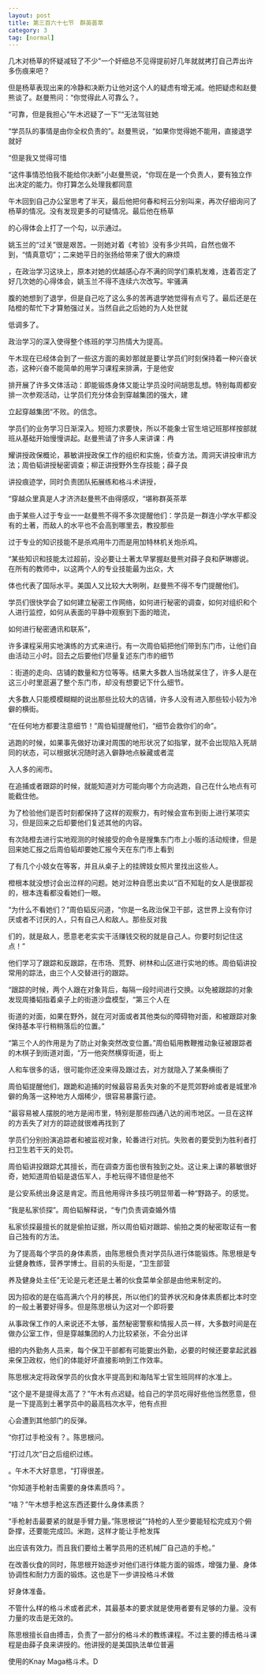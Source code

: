 ```yaml
---
layout: post
title: 第三百六十七节　群英荟萃
category: 3
tag: [normal]
---
```


几木对杨草的怀疑减轻了不少"一个奸细总不见得提前好几年就就拷打自己弄出许多伤痕来吧？

但是杨草表现出来的冷静和决断力让他对这个人的疑虑有增无减。他把疑虑和赵曼熊谈了。赵曼熊问：“你觉得此人可靠么？。

“可靠，但是我担心”午木迟疑了一下”“无法驾驻她

“学员队的事情是由你全权负责的”。赵曼熊说，“如果你觉得她不能用，直接退学就好

“但是我又觉得可惜

“这件事情恐怕我不能给你决断”小赵曼熊说，“你现在是一个负责人，要有独立作出决定的能力。你打算怎么处理我都同意

午木回到自己办公室思考了半天，最后他把何春和柯云分别叫来，再次仔细询问了杨草的情况。没有发现更多的可疑情况。最后他在杨草

的心得体会上打了一个勾，以示通过。

姚玉兰的“过关”很是艰苦。一则她对着《考验》没有多少共鸣，自然也做不到，“情真意切”；二来她平日的张扬给带来了很大的麻烦

，在政治学习这块上，原本对她的优越感心存不满的同学们乘机发难，连着否定了好几次她的心得体会，姚玉兰不得不连续六次改写。牢骚满

腹的她想到了退学，但是自己吃了这么多的苦再退学她觉得有点亏了。最后还是在陆橙的帮忙下才算勉强过关。当然自此之后她的为人处世就

低调多了。

政治学习的深入使得整个练班的学习热情大为提高。

午木现在已经体会到了一些这方面的奥妙那就是要让学员们时刻保持着一种兴奋状态，这种兴奋不能简单的用学习课程来排满，于是他安

排开展了许多文体活动：即能锻炼身体又能让学员没时间胡思乱想。特别每周都安排一次参观活动，让学员们充分体会到穿越集团的强大，建

立起穿越集团“不败。的信念。

学员们的业务学习日渐深入。短班力求要快，所以不能象士官生培记班那样按部就班从基础开始慢慢讲起。赵曼熊请了许多人来讲课：冉

耀讲授政保概论，慕敏讲授政保工作的组织和实施，侦查方法。周洞天讲投审讯方法；周伯韬讲授秘密调查；柳正讲授野外生存技能；薛子良

讲投痕迹学，同时负责团队拓展练和格斗术讲授，

“穿越众里真是人才济济赵曼熊不由得感叹，“堪称群英茶萃

由于某些人过于专业一一赵曼熊不得不多次提醒他们：学员是一群连小学水平都没有的土著，而敌人的水平也不会高到哪里去，教投那些

过于专业的知识技能不是杀鸡用牛刀而是用加特林机关炮杀鸡。

“某些知识和技能太过超前，没必要让土著太早掌握赵曼熊对薛子良和萨琳娜说。在所有的教师中，以这两个人的专业技能最为出众，大

体也代表了国际水平。美国人又比较大大咧咧，赵曼熊不得不专门提醒他们。

学员们很快学会了如何建立秘密工作网络，如何进行秘密的调查，如何对组织和个人进行监控，如何从表面的平静中观察到下面的暗流，

如何进行秘密通讯和联系”，

许多课程采用实地演练的方式来进行。有一次周伯韬把他们带到东门市，让他们自由活动三小时。回去之后要他们尽量复述东门市的细节

：街道的走向、店铺的数量和方位等等。结果大多数人当场就呆住了，许多人是在这三小时里逛遍了整个东门市，却没有想要记下什么细节。

大多数人只能模模糊糊的说出那些比较大的店铺，许多人没有进入那些较小较为冷僻的横街。

“在任何地方都要注意细节！”周伯韬提醒他们，“细节会救你们的命”。

逃跑的时候，如果事先做好功课对周围的地形状况了如指掌，就不会出现陷入死胡同的状态，可以根据状况随时逃入僻静地点躲藏或者混

入人多的闹市。

在追捕或者跟踪的时候，就能知道对方可能向哪个方向逃跑，自己在什么地点有可能截住他。

为了检验他们是否时刻都保持了这样的观察力，有时候会宣布到街上进行某项实习，但是回来之后却要他们复述其他的内容。

有次陆橙去进行实地观测的时候接受的命令是搜集东门市上小贩的活动规律，但是回来她汇报之后周伯韬却要她汇报今天在东门市上看到

了有几个小妓女在等客，并且从桌子上的挂牌妓女照片里找出这些人。

橙根本就没想讨会出泣样的问题。她对泣种自愿出卖以”百不知耻的女人是很鄙视的，根本连看都没看她们一眼。

“为什么不看她们？”周伯韬反问道，“你是一名政治保卫干部，这世界上没有你讨厌或者不讨厌的人，只有自己人和敌人。那些反对我

们的，就是敌人，愿意老老实实干活赚钱交税的就是自己人。你要时刻记住这点！”

他们学习了跟踪和反跟踪，在市场、荒野、树林和山区进行实地的练。周伯韬讲投常用的踪法，由三个人交替进行的跟踪。

“跟踪的时候，两个人跟在对象背后，每隔一段时间进行交换。以免被跟踪的对象发现周播韬指着桌子上的街道沙盘模型，“第三个人在

街道的对面，如果在野外，就在河对面或者其他类似的障碍物对面，和被跟踪对象保持基本平行稍稍落后的位置。”

“第三个人的作用是为了防止对象突然改变位置。”周伯韬用教鞭推动象征被跟踪者的木棋子到街道对面，“万一他突然横穿街道，街上

人和车很多的话，很可能你还没来得及跟过去，对方就隐入了某条横街了

周伯韬提醒他们，跟跪和追捕的时候最容易丢失对象的不是荒郊野岭或者是城里冷僻的角落一这种地方人烟稀少，很容易暴露行迹。

“最容易被人摆脱的地方是闹市里，特别是那些四通八达的闹市地区。一旦在这样的方丢失了对方的踪迹就很难再找到了

学员们分别扮演追踪者和被监视对象，轮番进行对抗。失败者的要受到为胜利者打扫卫生若干天的处罚。

周伯韬讲投跟踪尤其擅长，而在调查方面也很有独到之处。这让来上课的慕敏很好奇，她知道周伯韬是退伍军人，手枪玩得不错但是他不

是公安系统出身这是肯定。而且他用得许多技巧明显带着一种“野路子。的感觉。

“我是私家侦探”。周伯韬解释说，“专门负责调查婚外情

私家侦探最擅长的就是偷拍证据，所以周伯韬对跟踪、偷拍之类的秘密取证有一套自己独有的方法。

为了提高每个学员的身体素质，由陈思根负责对学员队进行体能锻炼。陈思根是专业健身教练，营养学博士。目前的头衔是，“卫生部营

养及健身处主任”无论是元老还是土著的伙食菜单全部是由他来制定的。

因为招收的是在临高满六个月的移民，所以他们的营养状况和身体素质都比本时空的一般土著要好得多。但是陈思根认为这对一个即将要

从事政保工作的人来说还不太够，虽然秘密警察和情报人员一样，大多数时间是在做办公室工作，但是穿越集团的人力比较紧张，不会分出详

细的内外勤务人员来，每个保卫干部都有可能要出外勤，必要的时候还要拿起武器来保卫政权，他们的体能好坏直接影响到工作效率。

陈思根决定将政保学员的伙食水平提高到和海陆军士官生班同样的水准上。

“这个是不是提得太高了？”午木有点迟疑。给自己的学员吃得好些他当然愿意，但是一下提高到土著学员中的最高档次水平，他有点担

心会遭到其他部门的反弹。

“你打过手枪没有？。陈思根问。

“打过几次”日之后组织过练。

。午木不大好意思，“打得很差。

“你知道手枪射击需要的身体素质吗？。

“啥？”午木想手枪这东西还要什么身体素质？

“手枪射击最要紧的就是手臂力量。”陈思根说”“持枪的人至少要能轻松完成刃个俯卧撑，还要能完成凹。米跑，这样才能让手枪发挥

出应该有效力。而且我们要给土著学员用的还机械厂自己造的手枪。”

在改善伙食的同时，陈思根开始逐步对他们进行体能方面的锻炼，增强力量、身体协调性和耐力方面的锻炼。这也是下一步讲投格斗术做

好身体准备。

不管什么样的格斗术或者武术，其最基本的要求就是使用者要有足够的力量。没有力量的攻击是无效的。

陈思根擅长自由搏击，负责了一部分的格斗术的教练课程。不过主要的搏击格斗课程是由薛子良来讲授的。他讲授的是美国执法单位普遍

使用的Knay Maga格斗术。D